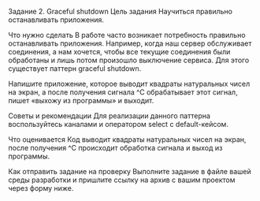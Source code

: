 Задание 2. Graceful shutdown
Цель задания
Научиться правильно останавливать приложения.

Что нужно сделать
В работе часто возникает потребность правильно останавливать приложения. Например, когда наш сервер обслуживает соединения, а нам хочется, чтобы все текущие соединения были обработаны и лишь потом произошло выключение сервиса. Для этого существует паттерн graceful shutdown.

Напишите приложение, которое выводит квадраты натуральных чисел на экран, а после получения сигнала ^С обрабатывает этот сигнал, пишет «выхожу из программы» и выходит.

Советы и рекомендации
Для реализации данного паттерна воспользуйтесь каналами и оператором select с default-кейсом.

Что оценивается
Код выводит квадраты натуральных чисел на экран, после получения ^С происходит обработка сигнала и выход из программы.

Как отправить задание на проверку
Выполните задание в файле вашей среды разработки и пришлите ссылку на архив с вашим проектом через форму ниже.
